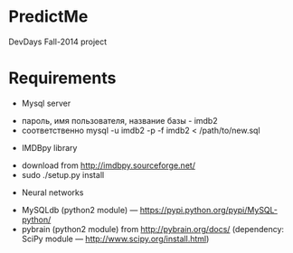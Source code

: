 PredictMe
=========

DevDays Fall-2014 project

Requirements
=========

* Mysql server
 + пароль, имя пользователя, название базы -  imdb2 
 + соответственно mysql -u imdb2 -p -f imdb2 < /path/to/new.sql
* IMDBpy library
 + download from http://imdbpy.sourceforge.net/
 + sudo ./setup.py install
* Neural networks
 + MySQLdb (python2 module) — https://pypi.python.org/pypi/MySQL-python/
 + pybrain (python2 module) from http://pybrain.org/docs/ (dependency: SciPy module — http://www.scipy.org/install.html)
